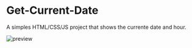 # Get-Current-Date
A simples HTML/CSS/JS project that shows the currente date and hour.


![preview](https://user-images.githubusercontent.com/99094455/201228480-fc835203-92c6-4d4d-ac90-ca8842ece0f4.png)

